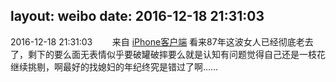 layout: weibo
date: 2016-12-18 21:31:03
---
2016-12-18 21:31:03  &nbsp;&nbsp;&nbsp;&nbsp;&nbsp;&nbsp; 来自 <a href="http://app.weibo.com/t/feed/9ksdit" rel="nofollow">iPhone客户端</a>
看来87年这波女人已经彻底老去了，剩下的要么面无表情似乎要破罐破摔要么就是认知有问题觉得自己还是一枝花继续挑剔，啊最好的找媳妇的年纪终究是错过了啊…… ​​​
